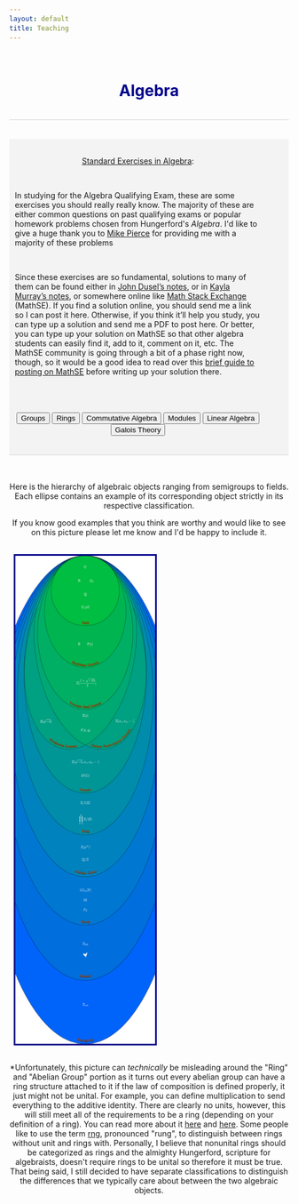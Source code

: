 ```yaml
---
layout: default
title: Teaching
---
```


<!-- Allows for LaTeX writing -->
<script type="text/javascript" async
	src="https://cdnjs.cloudflare.com/ajax/libs/mathjax/2.7.1/MathJax.js?
	config=TeX-AMS-MML_HTMLorMML">
</script>
<!-- <script type="text/javascript" async
	src="https://cdnjs.cloudflare.com/ajax/libs/mathjax/2.7.7/MathJax.js?config=default">
</script> -->
<script>
	function showDiv(myVar) {
		var x = document.getElementById(myVar);
		if (x.style.display === "none") {
			x.style.display = "block";
		} else {
			x.style.display = "none";
		}
	}
</script>


<br>
<h1 align=center style="color: darkblue">Algebra</h1>
<br>






<div style="border-top: 1px solid #d5d5d5"></div>
<br>
<br>
<div style="background-color: #f3f3f3; ">
	<br/>
	<style>
		table, th, td { border: 1px solid black; border-collapse: collapse; background: #ffffff; margin-top: 50px; margin-bottom:50px; }
		th, td { padding: 10px; }
	</style>
	<div align=center style="margin-left:10px; margin-right:50px;">
		<p><u>Standard Exercises in Algebra</u>:</p><br>
		<div align=left>
			<p>In studying for the Algebra Qualifying Exam, these are some exercises you should really really know. The majority of these are either common questions on past qualifying exams or popular homework problems chosen from Hungerford's <i>Algebra</i>. I'd like to give a huge thank you to <a href="https://org.coloradomesa.edu/~mapierce2/">Mike Pierce</a> for providing me with a majority of these problems</p>
			<br>
			<p>Since these exercises are so fundamental, solutions to many of them can be found either in <a href="">John Dusel’s notes</a>, or in <a href="">Kayla Murray’s notes</a>, or somewhere online like <a href="">Math Stack Exchange</a> (MathSE). If you find a solution online, you should send me a link so I can post it here. Otherwise, if you think it’ll help you study, you can type up a solution and send me a PDF to post here. Or better, you can type up your solution on MathSE so that other algebra students can easily find it, add to it, comment on it, etc. The MathSE community is going through a bit of a phase right now, though, so it would be a good idea to read over this <a href="">brief guide to posting on MathSE</a> before writing up your solution there.</p>
			<br>
		</div>
		<br>
		<br>
		<input type="button" name="answer" value="Groups" onclick="showDiv('AlgGroups')" />
		<div id="AlgGroups" align=left style="display:none; margin-left:40px;" class="answer_list" >
			<h3>Group Theory</h3>
			<br>
			<ol style="list-style-position: inside; margin-left:30px;">
				<li>Suppose that \(G\) has a subgroup \(H\) of finite index. Prove that the number of left cosets of \(H\) in \(G\) is the same as the number of right cosets.</li><br>
				<li>Consider a finite group \(G\) and \(N \triangleleft G\).
					<ol type="a" style="list-style-position: inside; margin-left:30px;">
						<li>For \(g∈G\), prove that the order of \(gN\) in \(G/N\) divides the order of \(g\) in \(G\).</li>
						<li>For a subgroup \(H\) of \(G\), prove that if \(|H|\) and \([G:N]\) are relatively prime, then \(H\) is a subgroup of \(N\).</li>
						<li>Prove that if \(|N|\) and \([G:N]\) are relatively prime, then \(N\) is the only subgroup of \(G\) with order \(|N|\).</li>
					</ol>
				</li><br>
				<li>Prove that a subgroup of index two must be normal.</li><br>
				<li>Can you find examples of a groups \(K\), \(H\), and \(G\) such that \(H \triangleleft G\) and \(K \triangleleft H\), but \(K\) is not normal in \(G\)?</li><br>
				<li>What's a finite group G with normal subgroups A and B such that
				<ol type="a" style="list-style-position: inside; margin-left:30px;">
						<li>\(A \cong B\) but \(G/A \ncong G/B\)?</li>
						<li>\(A \ncong B\) but \(G/A \cong G/B\)?</li>
					</ol>
				</li><br>
				<li>Prove that every (nontrivial) subgroup of \(\mathbb{Z}\) is cyclic.</li><br>
				<li>Let \(G\) be an abelian group, and let \(H\) be a subgroup of \(G\). Prove that if there is a homomorphism \( \varphi : G \to H\) such that \(\varphi\) restricted to \(H\) is the identity, then \(G \cong H \times \ker\varphi\).</li><br>
				<li>Suppose that \(\sigma \in S_n\) is given in cyclic notation as \((i_1 i_2 \cdots i_m)\). For \(\tau \in S_n\) prove that \(\tau\sigma\tau^{-1} = (\tau(i_1)\tau(i_2) \cdots \tau(i_m))\).</li><br>
				<li>An element of \(S_n\) may be written as a product of transpositions. Among all such ways of writing an element as a product of transpositions, there is a minimal number of transpositions necessary to write that element. For any \(n\), what is the maximum number over all elements of \(S_n\) of this minimal number of transpositions that you need to write that element?</li><br>
				<li>For a finitely generated abelian group \(G\), recall the definition of the <i>invariant factors</i> of \(G\) and of the <i>elementary divisors</i> of \(G\). For an abelian group of the following orders, write down every possibility for its list of invariant factors and elementary divisors.\[165 \quad 180 \quad 128\]</li><br>
				<li>Prove that if \(G\) is a finite noncyclic abelian group, then \(Aut(G)\) is not abelian.</li><br>
				<li>For a group \(G\) acting on a set \(X\), for an element \(x \in X\) recall the definition of the <i>orbit</i> of \(x\), denoted \(G.x\), and of the <i>stabilizer</i> of \(x\), denoted \(G_x\). Prove that \(|G.x| = [G:G_x]\).</li><br>
				<li>What is the definition of an inner automorphism of a group? Prove that the group of inner automorphisms of a group \(G\) form a normal subgroup of \(Aut(G)\). Furthermore prove that the group of inner automorphisms is isomorphic to \(G/Z(G)\), where \(Z(G)\) denotes the center of \(G\).</li><br>
				<li>Prove that if a group contains an element of order greater than two, then it must have a nontrivial automorphism.</li><br>
				<li>Prove that \(G/Z(G)\) is cyclic if and only if \(G\) is abelian.</li><br>
				<li>Related to the previous question, prove that \(Aut(G)\) being cyclic means \(G\) is abelian. What's an example of an abelian group with non-cyclic automorphism group? (<a href="https://math.stackexchange.com/questions/33254/showing-that-a-cyclic-automorphism-group-makes-a-finite-group-abelian">MathSE</a>)</li><br>
				<li>For a group \(G\) and a subgroup \(H\) of \(G\) of finite index, prove that there must exist a normal subgroup \(N\) of \(G\) contained in \(H\) that also has finite index. (<a href="https://math.stackexchange.com/questions/88719/a-group-g-with-a-subgroup-h-of-index-n-has-a-normal-subgroup-k-subset-h">MathSE</a>)</li><br>
				<li>A variation on the previous exercise: If \(G\) is a finite simple group with a subgroup \(H\) of index \(n\), show that \(G\) is isomorphic to a subgroup of \(S_n\).</li><br>
				<li>For a finite group \(G\) with subgroup \(H\) of index \(p\), if \(p\) is the smallest prime divisor of \(|G|\), then \(H\) must be normal in \(G\). (<a href="https://math.stackexchange.com/questions/164244/normal-subgroup-of-prime-index">MathSE</a>)</li><br>
				<li>Prove that a finite \(p\)-group has nontrivial center.</li><br>
				<li>Prove that if \(|G|=p^n\) for some prime integer \(p\), then \(Z(G)\) is nontrivial.</li><br>
				<li>Prove that for a normal Sylow \(p\)-subgroup \(P\) of a finite group \(G\), and an endomorphism \(\phi\) of \(G\), that \(\phi(P)\) is a subgroup of \(P\). Is this true if \(G\) is infinite?</li><br>
				<li>Prove that if \(|G| = p^2\) for some prime integer \(p\), then \(G\) is abelian.</li><br>
				<li>Suppose that \(p\) and \(q\) are prime integers such that \(p > q\). Prove that if \(|G|=p^n q\), then \(G\) cannot be simple.</li><br>
				<li>Show that a group of any of the following orders cannot be simple. (<a href="https://math.stackexchange.com/questions/280657/non-abelian-simple-group-of-order-120">MathSE</a>)\[105 \quad 120 \quad 200 \quad 250\]</li><br>
				<li>For a group \(G\), what is the definition of its commutator subgroup? Denote the commutator subgroup as \(G'\). Prove that \(G'\) is normal in \(G\), and show that for any abelian group \(A\), a homomorphism \(G \to A\) must factor through the quotient \(G/G'\).</li><br>
				<li>Recall what it means for a group to be <i>nilpotent</i> and what it means for a group to be <i>solvable</i>. Prove that a nilpotent group is solvable. (See Hungerford Chapter II, Section 7, Exercises 3 and 4 for an different characterizations of solvability and nilpotency that make this proof easier.)</li><br>
				<li>Prove that every subgroup and every homomorphic image of a solvable group is solvable.</li><br>
				<li>If \(N\) is normal in \(G\) and both \(N\) and \(G/N\) are solvable, prove that \(G\) is solvable too.</li><br>
			</ol>
			<br>
			<br>
		</div>
		<input type="button" name="answer" value="Rings" onclick="showDiv('AlgRings')" />
		<div id="AlgRings" align=left style="display:none; margin-left:40px;" class="answer_list" >
			<h3>Ring Theory</h3>
			<br>
			<ol style="list-style-position: inside; margin-left:30px;">
				<li>Prove that a finite integral domain is in fact a field.</li><br>
				<li>Recall what it means for an element of a ring to be <i>nilpotent</i>. For a commutative unital ring \(R\), prove that the set of nilpotent elements forms an ideal.</li><br>
				<li>Prove that if \(R\) is commutative and both \(a\) and \(b\) in \(R\) are nilpotent, the their sum \(a + b\) is nilpotent. Why do we need \(R\) to be commutative?</li><br>
				<li>Let \(R\) be a field of characteristic \(p \neq 0\). Show that the Frobenius map (\(r \mapsto r^p\)) is an isomorphism</li><br>
				<li>What is an example of an integral domain \(R\) and ideals \(I\) and \(J\) such that \(IJ \neq I \cap J\)?</li><br>
				<li>In a commutative unital ring, prove that maximal ideas are prime. Prove that the converse is true if your ring is a PID.</li><br>
				<li>In the category of commutative unital rings, give an example of a
					<ol type="a" style="list-style-position: inside; margin-left:30px;">
						<li>Ring that is not an Integral Domain.</li>
						<li>Integral Domain that is not a GCD Domain.</li>
						<li>Integral Domain that is not a UFD. (Bonus points if your example is a GCD Domain.)</li>
						<li>UFD that is not a PID.</li>
						<li>PID that is not a Euclidian Domain.</li>
						<li>Euclidean Domain that is not a Field.</li>
					</ol>
				</li><br>
				<li>For a commutative unital ring \(R\), an ideal \(M\) is maximal if and only if for each \(r \in R\setminus M\) there is some \(s \in R\) such that \(1 − rs \in M\).</li><br>
				<li>Recall the definition of an <i>idempotent</i> element of a ring and of a <i>central element</i> of a ring. Two elements \(a\) and \(b\) of a ring are <i>orthogonal</i> if \(ab = 0\). If \(R\) is a unital ring with idempotent element \(e\),
					<ol type="a" style="list-style-position: inside; margin-left:30px;">
						<li>then the element \(1-e\) is also idempotent,</li>
						<li>and if \(e\) is a central element of \(R\), then \(eR\) and \((1−e)R\) are ideals such that \(R = eR \times (1-e)R\).</li>
						<li>More generally, there are ideals \(\{J_i\}_{i \in 1, \cdots, n}\) of \(R\) such that \(R\) can be written as an <i>internal</i> direct sum of the \(J_i\), i.e. \(R = J_1 \oplus \cdots \oplus J_n\), if and only if \(R\) contains orthogonal central idempotents \(\{e_i\}_{i \in 1, \cdots, n}\) such that \(e_1 + \cdots + e_n = 1\) and \(J_i = e_i R\) for \(i \in \{1,…,n\}\).
						This is called the Peirce decomposition of a ring.</li>
					</ol>
				</li><br>
				<li>Recall the definition of a <i>local ring</i>. Prove that a commutative unital ring \(R\) is local if and only if for all \(a,b \in R\) we have that \(a + b = 1\) implies that either \(a\) or \(b\) is a unit.</li><br>
				<li>Prove that \(R\) is local if every non-unit of \(R\) is nilpotent.</li><br>
				<li>For a unital ring \(R\) of characteristic \(p\), let \(a\) be a nilpotent element of \(R\). Prove that \(a + 1\) is unipotent (that some power of \(a + 1\) equals \(1\)).</li><br>
				<li>What’s an example of an integral domain \(R\) with non-maximal ideal \(I\) such that \(char R = 0\) but \(char R/I \neq 0\)?</li><br>
				<li>For a commutative unital ring \(R\), suppose that \(f = a_nx^n + a_{n−1}x^{n−1} + \cdots + a_0\) is a zero divisor in \(R[x]\). Prove that there exists some \(b \in R\) such that \(b a_n = b a_{n-1}  = \cdots = b a_0 = 0\).</li><br>
				<li>For a commutative unital ring \(R\) and polynomial \(f = a_nx^n + a_{n−1}x^{n−1} + \cdots + a_0 \in R[x]\), \(f\) is a unit in \(R[x]\) if and only if \(a_0\) is a unit in \(R\) and \(a_1, \cdots, a_n\) are nilpotent.</li><br>
				<li>For indeterminates \(x\) and \(y\) and a field \(k\), prove that \((x,y)\) is not a principal ideal of \(k[x,y]\).</li><br>
			</ol>
			<br>
			<br>
		</div>
		<input type="button" name="answer" value="Commutative Algebra" onclick="showDiv('AlgComm')" />
		<div id="AlgComm" align=left style="display:none; margin-left:40px;" class="answer_list" >
			<h3>Commutative Algebra</h3>
			<br>
			<ol style="list-style-position: inside; margin-left:30px;">
				<li>Prove that these three characterizations of \(\text{Rad}(I)\), the <i>radical</i> of an ideal \(I\) of a commutative unital ring \(R\), are equivalent. The first one is the usual definition.
					<ol type="a" style="list-style-position: inside; margin-left:30px;">
						<li>\(\text{Rad}(I) = \{r \in R : r^n \in I, n \in \mathbb{N}\}\)</li>
						<li>\(\text{Rad}(I)\) is the intersection of all prime ideals of \(R\) that contain \(I\).</li>
						<li>\(\text{Rad}(I)\) is the pre-image of the ideal of nilpotent elements in \(R/I\).</li>
					</ol>
				It would be a good idea to prove that \(\text{Rad}(I)\) is an honest ideal of \(R\) directly from the first of these characterizations.
				</li><br>
				<li>For a multiplicative subset \(S\) of a commutative unital ring \(R\), and an ideal \(I\) of \(R\), prove that \(S^{-1} \text{Rad}(I) = \text{Rad}(S^{-1}I)\).</li><br>
				<li>What’s an example of a Noetherian integral domain that is not a PID?</li><br>
				<li>For a commutative unital ring \(R\), let \(I\) be a <i>primary</i> ideal of \(R\), which means that for \(a,b \in R\) such that \(ab \in I\), either \(a \in I\) or \(b^n \in I\) for some \(n \in N\). Let \(S\) be a multiplicative subset of \(R\) such that \(S \cap I = \emptyset\). Prove that \(S^{-1}I\) is a primary ideal of \(S^{−1}R\).</li><br>
				<li>For a commutative unital ring \(R\) and proper ideal \(I\) of \(R\), prove that \(I\) is a primary ideal if and only if the zero divisors in \(R/I\) are all nilpotent.</li><br>
				<li>For a commutative unital ring \(R\), let \(S\) be a saturated multiplicative subset \(R\), so for \(x,y \in R\) we have that if \(xy \in S\) then \(x,y \in S\). Prove that \(R \setminus S\) is a union of prime ideals of \(R\)</li><br>
				<li>For a commutative unital ring \(R\), prove that the set of zero divisors of \(R\) is a union of prime ideals.</li><br>
			</ol>
			<br>
			<br>
		</div>
		<input type="button" name="answer" value="Modules" onclick="showDiv('AlgMods')" />
		<div id="AlgMods" align=left style="display:none; margin-left:40px;" class="answer_list" >
			<h3>Modules</h3>
			<br>
			<ol style="list-style-position: inside; margin-left:30px;">
				<li>Recall what it means for arbitrary extension of rings, \(A \subset B\), to be <i>finite</i> and <i>free</i>.
					<ol type="a" style="list-style-position: inside; margin-left:30px;">
						<li>Let \(\{b_1, \cdots, b_n\}\) be a free basis for \(A \subset B\). If \(b = a_1b_1 + \cdots + a_nb_n\) for each \(a_i \in A\) and some \(a_s\) is a unit, show one may replace \(b_s\) with \(b\) to obtain another free basis.</li>
						<li>Show that the natural inclusion \(\mathbb{Q}[x] \hookrightarrow \mathbb{Q}[x,y]/\langle y^3 - x^2 y^2 + 7xy - 11x^{100} \rangle\) is finite and free.</li>
						<li>Show that \(\mathbb{F}_p[x^p] \subset \mathbb{F}_p[x]\) is finite and free. What's the canonical free basis for this extension?</li>
						<li>Let \(R = \mathbb{F}_p[x_1, \cdots, x_n]\). Then each extension in \(\cdots \subset R^{p^k} \subset \cdots \subset R^{p^2} \subset R^p \subset R \subset R^{1/p} \subset \cdots\) is finite and free.</li>
					</ol>
				</li><br>
				<li>For unital ring \(R\), recall what it means for a unitary \(R\)-module to be <i>simple</i>. Prove that a simple \(R\)-module \(M\) must be cyclic, and that the ring \(\text{End}_R(M)\) is a division ring. What about the converse? Is it true that if \(\text{End}_R(M)\) is a division ring then \(M\) must be simple?</li><br>
				<li>For a commutative unital ring \(R\) and left \(R\)-modules \(M\) and \(N\), does \(\text{Hom}_R(M,N)\) have any sort of \(R\)-module structure? Is it necessary to assume that \(R\) is commutative? What if \(M\) is a right \(R\)-module instead? (<a href="https://math.stackexchange.com/questions/637807/why-is-operatornamehomm-n-not-necessarily-an-r-module">MathSE</a>)</li><br>
				<li>For a ring \(R\), consider the commutative diagram
				$$\require{AMScd} \begin{CD}
				0 @>>> A @>{f_1}>> B @>{f_2}>> C @>>> 0\\
				@. @. @V{\phi_2}VV @. @.\\
				0 @>>> X @>{g_1}>> Y @>{g_2}>> Z @>>> 0\\
				\end{CD}$$
				in the category of \(R\)-modules such that the top and bottom rows are exact. Suppose that there is a some map \(\phi_1 \in \text{Hom}_R(A,X)\) such that \(\phi_2 \circ f_1 = g_1 \circ \phi_1\). Prove that there exists some map \(\phi_3 \in \text{Hom}_R(C,Z)\) such that \(\phi_3 \circ f_2 = g_2 \circ \phi_2\).</li><br>
				<li>Suppose that \(P\) is a projective \(R\)-module, and is the homomorphic image of some \(R\)-module \(M\). Prove that \(P\) is isomorphic to a direct summand of \(M\). What is the analogous fact to this one concerning injective \(R\)-modules?</li><br>
				<li>For a unital ring \(R\), in the category \(R-\text{Mod}\), a free module is projective.</li><br>
				<li>More generally than the previous problem, consider the three following adjectives that could describe an \(R\)-module: \(\text{free} \quad \text{projective} \quad \text{torsion-free}\)<br>
				Which of these properties of an \(R\)-module imply another, and which don't? Provide proofs and counterexamples.</li><br>
				<li>Prove that a direct sum of \(R\)-modules \(\oplus_{i \in I} P_i\) is projective if and only if each \(P_i\) is projective.</li><br>
				<li>Prove that \(\mathbb{Q}\) is not a projective \(\mathbb{Z}\)-module. What is an example of a projective \(\mathbb{Z}\)-module?</li><br>
				<li>Recall the definition of a \(\mathbb{Z}\)-module (abelian group) being <i>divisible</i>. Prove that a unitary \(\mathbb{Z}\)-module is injective if an only if it is divisible.</li><br>
				<li>Suppose that in the category \(R\)-mod, for any object \(D\) the functor \(\text{Hom}_R(D,−)\) preserves the exactness of the sequence \[0 \to A \to B \to C \to 0.\] Prove that this sequence must split. Prove the converse of this statement too.</li><br>
				<li>For a unital ring \(R\) and a unitary left \(R\)-module \(M\), write out the details of the left \(R\)-module isomorphism \(M \cong \text{Hom}_R(R,M)\).</li><br>
				<li>For a left \(R\)-module \(M\), write down the details of the natural homomorphism of \(R\)-modules \(\theta_M : A \to A^{**}\). Prove that \(\theta_M\) is an isomorphism if \(R\) is unital and \(M\) is free with finite basis over \(R\).</li><br>
				<li>For a homomorphism of left \(R\)-modules \(f: M \to N\), write down the details of the natural map \(f^∗: M^{∗∗} \to N^{∗∗}\) such that the following diagram commutes:
					$$ \require{AMScd} \begin{CD}
					M @>{\theta_M}>> M^{\ast\ast}\\
					@V{f}VV @VV{f^\ast}V\\
					N @>{\theta_N}>> N^{\ast\ast}\\
					\end{CD} $$</li><br>
				<li>For a unital ring \(R\) and a unitary left \(R\)-module \(M\), write out the details of the left \(R\)-module isomorphism \(R \otimes_R M \cong M\).</li><br>
				<li>For integers \(m\) and \(n\), write out the details of the \(\mathbb{Z}\)-bimodule isomorphism \(\mathbb{Z}/(m) \otimes_\mathbb{Z} \mathbb{Z}/(n) \cong \mathbb{Z}/(m,n)\). (<a href="https://math.stackexchange.com/questions/72284/proof-of-mathbbz-m-mathbbz-otimes-mathbbz-mathbbz-n-mathbbz">MathSE</a>)</li><br>
				<li>Let \(S\) be a two-sided ideal of a ring \(R\) and let \(SM\) denote the abelian subgroup of an \(R\)-module \(M\) generated by elements of the form \(sm\) for \(s \in S\) and \(m \in M\). Show that \(SM\) is an honest submodule of \(M\), describe the natural left \(R\)-module structure on \((R/S) \otimes_R M\), and show that \((R/S)\otimes_R M \cong M/SM\) as left \(R\)-modules.</li><br>
				<li>Suppose that \(A\) and \(A'\) are left \(R\)-modules and \(B\) and \(B'\) are right \(R\)-modules. Take \(f \in Hom(A,A')\) and \(g \in \text{Hom}(B,B')\). Is it necessarily true that \[\ker(f \otimes g) \cong (\ker f \otimes B) + (A \otimes \ker g)?\]</li><br>
				<li>Give examples of a commutative ring \(R\), of \(R\)-modules \(M\), \(M'\), and \(N\), and of a map \(f \in \text{Hom}(M,M')\) such that
					<ol type="a" style="list-style-position: inside; margin-left:30px;">
						<li>\(f\) is injective, but \(1 \otimes f : N \otimes M \to N \otimes M'\) is not injective.</li>
						<li>\(f\) is surjective, but \(f^∗ :\text{Hom}(N,M) \to \text{Hom}(N,M')\), where \(f^∗(h) = f \circ h\), is not surjective.</li>
					</ol></li><br>
				<li>For a ring \(R\) and left \(R\)-modules \(M\) and \(N\), write down the details of the homomorphism of abelian groups \(M^∗ \otimes_R N \to \text{Hom}_R(M,N)\). Prove that this homomorphism is an isomorphism if \(R\) is a field and \(M\) and \(N\) are finite-dimensional vector spaces over \(R\).</li><br>
				<li>Let \(R\) be an integral domain. For an \(R\)-module \(M\), define \(\tau(M) = \{m \in M : \mathcal{O}_m \neq \emptyset\}\), where \(\mathcal{O}_m\) is the annihilator of \(m\) in \(R\). Prove that \(\tau\) induces a left-exact functor from \(R\)-mod to the category of torsion \(R\)-modules, where \(M \mapsto \tau(M)\) and \(f \mapsto f\mid_{\tau(M)}\). Why do we need the assumption that \(R\) is an integral domain?</li><br>
				<li>Let \(R\) be a PID, and let \(M\) be a unitary left \(R\)-module. For \(s \in R\) recall the definition of a couple of our favorite submodules of \(M\): \(sM = \{sm : m \in M\}\) and \(M[s] = \{ m \in M : sm = 0 \}\). Let \(p\) be a prime element of \(R\). Additionally, recall the definition of a <i>cyclic</i> \(R\)-module, and let \(N\) be a cyclic \(R\)-module of order \(r \in R\).
					<ol type="a" style="list-style-position: inside; margin-left:30px;">
						<li>What is the natural way to define \(M/pM\) as a vector space over \(R/(p)\)?</li>
						<li>What is the natural way to define \(M[p]\) as a vector space over \(R/(p)\)?</li>
						<li>Supposing \(s\) is relatively prime to \(r\), prove that \(sN = N\) and \(N[s] = 0\).</li>
						<li>Suppose \(s\) divides \(r\), so there is some \(k\) such that \(sk = r\). Prove that \(sN \cong R/(k)\) and \(N[s] \cong R/(s)\).</li>
					</ol>
				</li><br>
			</ol>
			<br>
			<br>
		</div>
		<input type="button" name="answer" value="Linear Algebra" onclick="showDiv('AlgLinAlg')" />
		<div id="AlgLinAlg" align=left style="display:none; margin-left:40px;" class="answer_list" >
			<h3>Linear Algebra</h3>
			<br>
			<ol style="list-style-position: inside; margin-left:30px;">
				<li>For a division ring \(D\), let \(V_i\) be a finite dimensional vector space over \(D\) for \(i \in \{ 1, \cdots, k\}\). Suppose the sequence \[0 \to V_1 \to V_2 \to \cdots \to V_k \to 0\] is exact. Prove that \(\sum_{i=1}^{k} (-1)^{-i}\text{dim}_D (V_i) = 0\)</li><br>
				<li>Prove that if \(A\) and \(B\) are invertible matrices over a field \(k\), then \(A + \lambda B\) is invertible for all but finitely many \(\lambda \in k\).</li><br>
				<li>For the ring of \(n \times n\) matrices over a commutative unital ring \(R\), which we'll denote \(\text{Mat}_n(R)\), recall the definition of the <i>determinant</i> map \(\text{det}: \text{Mat}_n(R) \to R\). For \(A \in \text{Mat}_n(R)\) also recall the definition of the <i>classical adjoint</i> \(A^\alpha\) of \(A\)
					<ol type="a" style="list-style-position: inside; margin-left:30px;">
						<li>\(\text{det}(A^\alpha) = \text{det}(A)^{n-1}\)</li>
						<li>\((A^\alpha)^\alpha = \text{det}(A)^{n-2}A\)</li>
					</ol>
				</li><br>
				<li>If \(R\) is an integral domain and \(A\) is an \(n \times n\) matrix over \(R\), prove that if a system of linear equations \(Ax = 0\) has a nonzero solution then \(\text{det}A = 0\). Is the converse true? What if we drop the assumption that \(R\) is an integral domain?</li><br>
				<li>What is the companion matrix \(M\) of the polynomial \(f = x^2 - x + 2\) over \(\mathbb{C}\)? Prove that \(f\) is the minimal polynomial of \(M\).</li><br>
				<li>Suppose that \(\phi\) and \(\psi\) are commuting endomorphisms of a finite dimensional vector space \(E\) over a field \(k\), so \(\phi\psi = \psi\phi\).
					<ol type="a" style="list-style-position: inside; margin-left:30px;">
						<li>Prove that if \(k\) is algebraically closed, then \(\phi\) and \(\psi\) have a common eigenvector.</li>
						<li>Prove that if \(E\) has a basis consisting of eigenvectors of \(\phi\) and \(E\) has a basis consisting of eigenvectors of \(\psi\), then \(E\) has a basis consisting of vectors that are eigenvectors for both \(\phi\) and \(\psi\) simultaneously.</li>
					</ol>
				</li><br>
			</ol>
			<br>
			<br>
		</div>
		<input type="button" name="answer" value="Galois Theory" onclick="showDiv('AlgGal')" />
		<div id="AlgGal" align=left style="display:none; margin-left:40px;" class="answer_list" >
			<h3>Galois Theory</h3>
			<br>
			<ol style="list-style-position: inside; margin-left:30px;">
				<li>Suppose that for an extension field \(F\) over \(K\) and for \(a \in F\), we have that \(b \in F\) is algebraic over \(K(a)\) but transcendental over \(K\). Prove that \(a\) is algebraic over \(K(b)\).</li><br>
				<li>Suppose that for a field \(F/K\) that \(a \in F\) is algebraic and has odd degree over \(K\). Prove that \(a^2\) is also algebraic and has odd degree over \(K\), and furthermore that \(K(a) = K(a^2)\).</li><br>
				<li>For a polynomial \(f \in K[x]\), prove that if \(r \in F\) is a root of \(f\) then for any \(\sigma \in \text{Aut}_K(F)\), \(\sigma(r)\) is also a root of \(f\).</li><br>
				<li>Prove that as extensions of \(\mathbb{Q}\), \(\mathbb{Q}(x)\) is Galois over \(\mathbb{Q}(x^2)\) but not over \(\mathbb{Q}(x^3)\).</li><br>
				<li>If \(F\) is _______ over \(E\), and \(E\) is _______ over \(K\), is \(F\) necessarily _______ over \(K\)? Answer this question for each of the words "algebraic," "normal," and "separable" in the blanks.</li><br>
				<li>If \(F\) is _______ over \(K\), and \(E\) is an intermediate extension of \(F\) over \(K\), is \(F\) necessarily _______ over \(E\)? Answer this question for each of the words "algebraic", "normal", and "separable" in the blanks.</li><br>
				<li>If \(F\) is some (not necessarily Galois) field extension over \(K\) such that \([F:K] = 6\) and \(\text{Aut}_K(F) \cong S_3\), then \(F\) is the splitting field of an irreducible cubic over \(K[x]\).</li><br>
				<li>Recall the definition of the <i>join</i> of two subgroups \(H \vee G\) (or \(H + G\)). For \(F\) a finite dimensional Galois extension over \(K\) and let \(A\) and \(B\) be intermediate extensions. Prove that
					<ol type="a" style="list-style-position: inside; margin-left:30px;">
						<li>\(\text{Aut}_{AB}(F) = \text{Aut}_A(F) \cap \text{Aut}_B(F)\)</li>
						<li>\(\text{Aut}_{A \cap B}(F) = \text{Aut}_A(F) \vee \text{Aut}_B(F)\)</li>
					</ol></li><br>
				<li>For a field \(K\) take \(f \in K[x]\) and let \(n = \text{deg}(f)\). Prove that for a splitting field \(F\) of \(f\) over \(K\) that \([F:K] \leq n!\). Furthermore prove that \([F:K]\) divides \(n!\).</li><br>
				<li>Let \(F\) be the splitting field of \(f \in K[x]\) over \(K\). Prove that if \(g \in K[x]\) is irreducible and has a root in \(F\), then \(g\) splits into linear factors over \(F\).</li><br>
				<li>Prove that a finite field cannot be algebraically closed.</li><br>
				<li>For \(u = \sqrt{2 + \sqrt{2}}\), what is the Galois group of \(\mathbb{Q}(u)\) over \(\mathbb{Q}\)? What are the intermediate fields of the extension \(\mathbb{Q}(u)\) over \(\mathbb{Q}\)?</li><br>
				<li>Characterize the splitting field and all intermediate fields of the polynomial \((x^2 - 2)(x^2 - 3)(x^2 - 5)\) over \(\mathbb{Q}\). Using this characterization, find a primitive element of the splitting field.</li><br>
				<li>Characterize the splitting field and all intermediate fields of the polynomial \(x^4 - 3\) over \(\mathbb{Q}\)</li><br>
				<li>Consider the polynomial \(f = x^3 − x + 1\) in \(\mathbb{F}_3[x]\). Prove that \(f\) is irreducible. Calculate the degree of the splitting field of \(f\) over \(\mathbb{F}_3\) and the cardinality of the splitting field of \(f\).</li><br>
				<li>Given an example of a finite extension of fields that has infinitely many intermediate fields.</li><br>
				<li>Let \(u = \sqrt{3 + \sqrt{2}}\). Is \(\mathbb{Q}(u)\) a splitting field of \(u\) over \(\mathbb{Q}\)? (<a href="https://math.stackexchange.com/questions/1817583/is-sqrt7-in-mathbbq-left-sqrt3-sqrt2-right">MathSE</a>)</li><br>
				<li>Prove that the multiplicative group of units of a finite field must be cyclic, and so is generated by a single element.</li><br>
				<li>Prove that \(\mathbb{F}_{p^n}\) is the splitting field of \(x^{p^n} - x\) over \(\mathbb{F}_p\).</li><br>
				<li>Prove that for any positive integer \(n\) there is an irreducible polynomial of degree \(n\) over \(\mathbb{F}_p\).</li><br>
				<li>Recall the definition of a <i>perfect</i> field. Give an example of an imperfect field, and the prove that every finite field is perfect.</li><br>
				<li>For \(n > 2\) let \(\zeta_n\) denote a primitive \(n\)th root of unity over \(\mathbb{Q}\). Prove that \[[\mathbb{Q}(\zeta_n + \zeta_n^{-1} : \mathbb{Q})] = \frac{1}{2}\varphi(n)\] where \(\varphi\) is Euler's totient function.</li><br>
				<li>Suppose that a field \(K\) with characteristic not equal to \(2\) contains an primitive \(n\)th root of unity for some odd integer \(n\). Prove that \(K\) must also contain a primitive \(2n\)th root of unity.</li><br>
				<li>Prove that the Galois group of the polynomial \(x^n - 1\) over \(\mathbb{Q}\) is abelian. (<a href="https://math.stackexchange.com/questions/721864/prove-that-the-galois-group-of-xn-1-is-abelian-over-the-rationals">MathSE</a>)</li><br>
			</ol>
			<br>
			<br>
		</div>
	</div>
	<br>
	<br>
</div>





<div style="border-top: 1px solid #d5d5d5"></div>
<br>
<br>
<div align="center">
	<p>Here is the hierarchy of algebraic objects ranging from semigroups to fields. Each ellipse contains an example of its corresponding object strictly in its respective classification.</p>
	<p>If you know good examples that you think are worthy and would like to see on this picture please let me know and I'd be happy to include it.</p>
</div>
<br>

<div>
	<img src="/pictures/AlgebraicHierarchy.png" align="center" width="50%" height="50%" style="border:3px solid darkblue; margin-left:8px; margin-right:30px;">
	<br>
</div>

<div align="center">
	<br>
	<p>*Unfortunately, this picture can <em>technically</em> be misleading around the "Ring" and "Abelian Group" portion as it turns out every abelian group can have a ring structure attached to it if the law of composition is defined properly, it just might not be unital. For example, you can define multiplication to send everything to the additive identity. There are clearly no units, however, this will still meet all of the requirements to be a ring (depending on your definition of a ring). You can read more about it <a href="https://math.stackexchange.com/questions/93409/does-every-abelian-group-admit-a-ring-structure">here</a> and <a href="https://math.stackexchange.com/questions/432812/when-is-there-a-ring-structure-on-an-abelian-group-a">here</a>. Some people like to use the term <a href="https://en.wikipedia.org/wiki/Rng_(algebra)">rng</a>, pronounced "rung", to distinguish between rings without unit and rings with. Personally, I believe that nonunital rings should be categorized as rings and the almighty Hungerford, scripture for algebraists, doesn't require rings to be unital so therefore it must be true. That being said, I still decided to have separate classifications to distinguish the differences that we typically care about between the two algebraic objects.</p>
</div>
<br clear="all" />